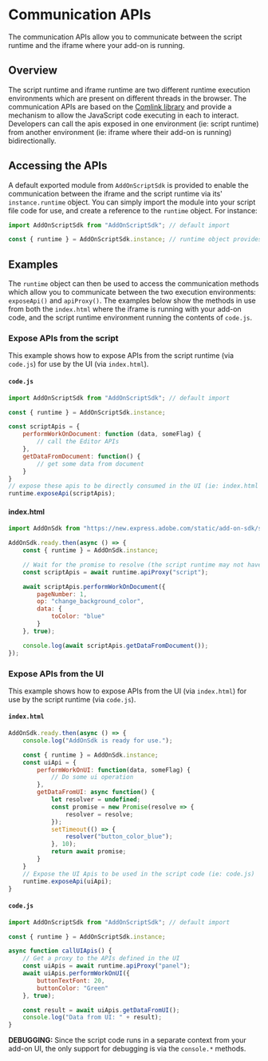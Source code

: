 # Communication APIs

The communication APIs allow you to communicate between the script runtime and the iframe where your add-on is running.

## Overview

The script runtime and iframe runtime are two different runtime execution environments which are present on different threads in the browser. The communication APIs are based on the [Comlink library](https://github.com/GoogleChromeLabs/comlink) and provide a mechanism to allow the JavaScript code executing in each to interact. Developers can call the apis exposed in one environment (ie: script runtime) from another environment (ie: iframe where their add-on is running) bidirectionally.

## Accessing the APIs

A default exported module from `AddOnScriptSdk` is provided to enable the communication between the iframe and the script runtime via its' `instance.runtime` object. You can simply import the module into your script file code for use, and create a reference to the `runtime` object. For instance:

```js
import AddOnScriptSdk from "AddOnScriptSdk"; // default import

const { runtime } = AddOnScriptSdk.instance; // runtime object provides direct access to the comm methods
```

## Examples

The `runtime` object can then be used to access the communication methods which allow you to communicate between the two execution environments: `exposeApi()` and `apiProxy()`. The examples below show the methods in use from both the `index.html` where the iframe is running with your add-on code, and the script runtime environment running the contents of `code.js`.

### Expose APIs from the script 

This example shows how to expose APIs from the script runtime (via `code.js`) for use by the UI (via `index.html`).

#### `code.js`

```js
import AddOnScriptSdk from "AddOnScriptSdk"; // default import

const { runtime } = AddOnScriptSdk.instance; 

const scriptApis = {
    performWorkOnDocument: function (data, someFlag) {
        // call the Editor APIs
    },
    getDataFromDocument: function() {
        // get some data from document
    }
}
// expose these apis to be directly consumed in the UI (ie: index.html file).
runtime.exposeApi(scriptApis);
```

#### index.html

```js
import AddOnSdk from "https://new.express.adobe.com/static/add-on-sdk/sdk.js";

AddOnSdk.ready.then(async () => {
    const { runtime } = AddOnSdk.instance;

    // Wait for the promise to resolve (the script runtime may not have initialized yet) to get a proxy to call APIs defined in the script
    const scriptApis = await runtime.apiProxy("script");

    await scriptApis.performWorkOnDocument({
        pageNumber: 1,
        op: "change_background_color",
        data: {
            toColor: "blue"
        }
    }, true);

    console.log(await scriptApis.getDataFromDocument());
});
```

### Expose APIs from the UI

This example shows how to expose APIs from the UI (via `index.html`) for use by the script runtime (via `code.js`).

#### `index.html`

```js
AddOnSdk.ready.then(async () => {
    console.log("AddOnSdk is ready for use.");

    const { runtime } = AddOnSdk.instance;
    const uiApi = {
        performWorkOnUI: function(data, someFlag) {
            // Do some ui operation
        },
        getDataFromUI: async function() {
            let resolver = undefined;
            const promise = new Promise(resolve => {
                resolver = resolve;
            });
            setTimeout(() => {
                resolver("button_color_blue");
            }, 10);
            return await promise;
        }
    }
    // Expose the UI Apis to be used in the script code (ie: code.js)
    runtime.exposeApi(uiApi);
}
```

#### `code.js`

```js
import AddOnScriptSdk from "AddOnScriptSdk"; // default import

const { runtime } = AddOnScriptSdk.instance;

async function callUIApis() {
    // Get a proxy to the APIs defined in the UI
    const uiApis = await runtime.apiProxy("panel");
    await uiApis.performWorkOnUI({
        buttonTextFont: 20,
        buttonColor: "Green"
    }, true);

    const result = await uiApis.getDataFromUI();
    console.log("Data from UI: " + result);
}
```

<InlineAlert slots="text" variant="info"/>

**DEBUGGING:** Since the script code runs in a separate context from your add-on UI, the only support for debugging is via the `console.*` methods.